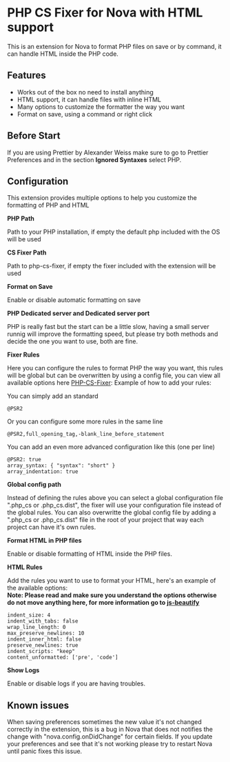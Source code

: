 # PHP CS Fixer for Nova with HTML support

This is an extension for Nova to format PHP files on save or by command, it can handle HTML inside the PHP code.

## Features

-   Works out of the box no need to install anything
-   HTML support, it can handle files with inline HTML
-   Many options to customize the formatter the way you want
-   Format on save, using a command or right click

## Before Start

If you are using Prettier by Alexander Weiss make sure to go to Prettier Preferences and in the section **Ignored Syntaxes** select PHP.

## Configuration

This extension provides multiple options to help you customize the formatting of PHP and HTML

**PHP Path**

Path to your PHP installation, if empty the default php included with the OS will be used

**CS Fixer Path**

Path to php-cs-fixer, if empty the fixer included with the extension will be used

**Format on Save**

Enable or disable automatic formatting on save

**PHP Dedicated server and Dedicated server port**

PHP is really fast but the start can be a little slow, having a small server runnig will improve the formatting speed, but please try both methods and decide the one you want to use, both are fine.

**Fixer Rules**

Here you can configure the rules to format PHP the way you want, this rules will be global but can be overwritten by using a config file, you can view all available options here [PHP-CS-Fixer](https://github.com/FriendsOfPHP/PHP-CS-Fixer): Example of how to add your rules:

You can simply add an standard

```
@PSR2
```

Or you can configure some more rules in the same line

```
@PSR2,full_opening_tag,-blank_line_before_statement
```

You can add an even more advanced configuration like this (one per line)

```
@PSR2: true
array_syntax: { "syntax": "short" }
array_indentation: true
```

**Global config path**

Instead of defining the rules above you can select a global configuration file ".php_cs or .php_cs.dist", the fixer will use your configuration file instead of the global rules. You can also overwritte the global config file by adding a ".php_cs or .php_cs.dist" file in the root of your project that way each project can have it's own rules.

**Format HTML in PHP files**

Enable or disable formatting of HTML inside the PHP files.

**HTML Rules**

Add the rules you want to use to format your HTML, here's an example of the available options:  
**Note: Please read and make sure you understand the options otherwise do not move anything here, for more information go to [js-beautify](https://github.com/beautify-web/js-beautify)**

```
indent_size: 4
indent_with_tabs: false
wrap_line_length: 0
max_preserve_newlines: 10
indent_inner_html: false
preserve_newlines: true
indent_scripts: "keep"
content_unformatted: ['pre', 'code']
```

**Show Logs**

Enable or disable logs if you are having troubles.

## Known issues

When saving preferences sometimes the new value it's not changed correctly in the extension, this is a bug in Nova that does not notifies the change with "nova.config.onDidChange" for certain fields. If you update your preferences and see that it's not working please try to restart Nova until panic fixes this issue.
